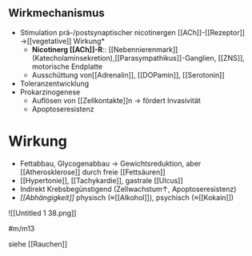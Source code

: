 ## Wirkmechanismus
- Stimulation prä-/postsynaptischer nicotinergen [[ACh]]-[[Rezeptor]] →[[vegetative]] Wirkung*
	-  **Nicotinerg [[ACh]]-R**:: [[Nebennierenmark]] (Katecholaminsekretion),[[Parasympathikus]]-Ganglien, [[ZNS]], motorische Endplatte
	- Ausschüttung von[[Adrenalin]], [[DOPamin]], [[Serotonin]]
- Toleranzentwicklung
- Prokarzinogenese
	- Auflösen von [[Zellkontakte]]n → fördert Invasivität
	- Apoptoseresistenz
# Wirkung
- Fettabbau, Glycogenabbau → Gewichtsreduktion, aber [[Atherosklerose]] durch freie [[Fettsäuren]]
- [[Hypertonie]], [[Tachykardie]], gastrale [[Ulcus]]
- Indirekt Krebsbegünstigend (Zellwachstum↑, Apoptoseresistenz)
- *[[Abhängigkeit]]* physisch (≈[[Alkohol]]), psychisch (≈[[Kokain]])

![[Untitled 1 38.png]]


#m/m13 

siehe [[Rauchen]]